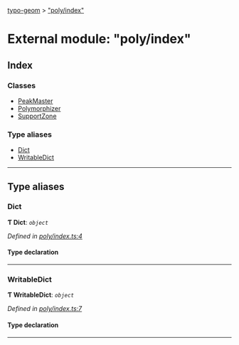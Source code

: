 [typo-geom](../README.md) > ["poly/index"](../modules/_poly_index_.md)

# External module: "poly/index"

## Index

### Classes

* [PeakMaster](../classes/_poly_index_.peakmaster.md)
* [Polymorphizer](../classes/_poly_index_.polymorphizer.md)
* [SupportZone](../classes/_poly_index_.supportzone.md)

### Type aliases

* [Dict](_poly_index_.md#dict)
* [WritableDict](_poly_index_.md#writabledict)

---

## Type aliases

<a id="dict"></a>

###  Dict

**Ƭ Dict**: *`object`*

*Defined in [poly/index.ts:4](https://github.com/be5invis/typo-geom/blob/d307ff5/src/poly/index.ts#L4)*

#### Type declaration

[index: `string`]: `T`

___
<a id="writabledict"></a>

###  WritableDict

**Ƭ WritableDict**: *`object`*

*Defined in [poly/index.ts:7](https://github.com/be5invis/typo-geom/blob/d307ff5/src/poly/index.ts#L7)*

#### Type declaration

[index: `string`]: `T`

___

